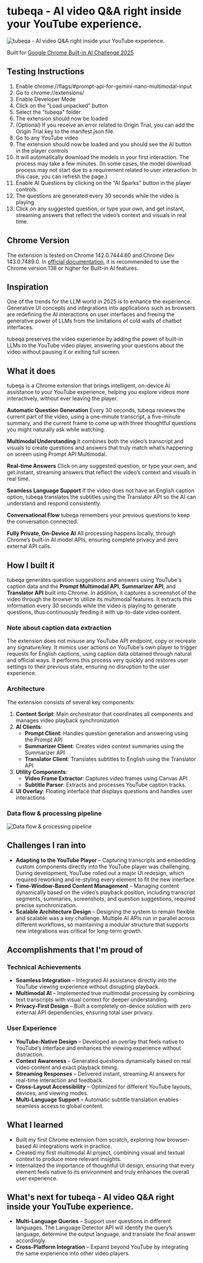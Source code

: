 # tubeqa - AI video Q&A right inside your YouTube experience.

![tubeqa - AI video Q&A right inside your YouTube experience.](docs/assets/cover.svg)

Built for [Google Chrome Built-in AI Challenge 2025](https://googlechromeai2025.devpost.com/)

## Testing Instructions
1. Enable chrome://flags/#prompt-api-for-gemini-nano-multimodal-input
2. Go to chrome://extensions/
3. Enable Developer Mode
4. Click on the "Load unpacked" button
5. Select the "tubeqa" folder
6. The extension should now be loaded
7. (Optional) If you receive an error related to Origin Trial, you can add the Origin Trial key to the manifest.json file.
8. Go to any YouTube video
9. The extension should now be loaded and you should see the AI button in the player controls
10. It will automatically download the models in your first interaction. The process may take a few minutes. (In some cases, the model download process may not start due to a requirement related to user interaction. In this case, you can refresh the page.)
11. Enable AI Questions by clicking on the "AI Sparks" button in the player controls.
12. The questions are generated every 30 seconds while the video is playing.
13. Click on any suggested question, or type your own, and get instant, streaming answers that reflect the video’s context and visuals in real time.

## Chrome Version
The extension is tested on Chrome 142.0.7444.60 and Chrome Dev 143.0.7489.0. In [official documentation](https://developer.chrome.com/docs/ai/get-started), it is recommended to use the Chrome version 138 or higher for Built-in AI features.

## Inspiration
One of the trends for the LLM world in 2025 is to enhance the experience. Generative UI concepts and integrations into applications such as browsers are redefining the AI interactions on user interfaces and freeing the generative power of LLMs from the limitations of cold walls of chatbot interfaces.

tubeqa preserves the video experience by adding the power of built-in LLMs to the YouTube video player, answering your questions about the video without pausing it or exiting full screen.

## What it does
tubeqa is a Chrome extension that brings intelligent, on-device AI assistance to your YouTube experience, helping you explore videos more interactively, without ever leaving the player.

**Automatic Question Generation**
Every 30 seconds, tubeqa reviews the current part of the video, using a one-minute transcript, a five-minute summary, and the current frame to come up with three thoughtful questions you might naturally ask while watching.

**Multimodal Understanding**
It combines both the video’s transcript and visuals to create questions and answers that truly match what’s happening on screen using Prompt API Multimodal.

**Real-time Answers**
Click on any suggested question, or type your own, and get instant, streaming answers that reflect the video’s context and visuals in real time.

**Seamless Language Support**
If the video does not have an English caption option, tubeqa translates the subtitles using the Translator API so the AI can understand and respond consistently.

**Conversational Flow**
tubeqa remembers your previous questions to keep the conversation connected.

**Fully Private, On-Device AI**
All processing happens locally, through Chrome’s built-in AI model APIs, ensuring complete privacy and zero external API calls.

## How I built it
tubeqa generates question suggestions and answers using YouTube's caption data and the **Prompt Multimodal API**, **Summarizer API**, and **Translator API** built into Chrome. In addition, it captures a screenshot of the video through the browser to utilize its multimodal features. It extracts this information every 30 seconds while the video is playing to generate questions, thus continuously feeding it with up-to-date video content.

### Note about caption data extraction
The extension does not misuse any YouTube API endpoint, copy or recreate any signature/key. It mimics user actions on YouTube's own player to trigger requests for English captions, using caption data obtained through natural and official ways. It performs this process very quickly and restores user settings to their previous state, ensuring no disruption to the user experience.

### Architecture
The extension consists of several key components:

1. **Content Script**: Main orchestrator that coordinates all components and manages video playback synchronization
2. **AI Clients**:
   - **Prompt Client**: Handles question generation and answering using the Prompt API
   - **Summarizer Client**: Creates video context summaries using the Summarizer API
   - **Translator Client**: Translates subtitles to English using the Translator API
3. **Utility Components**:
   - **Video Frame Extractor**: Captures video frames using Canvas API
   - **Subtitle Parser**: Extracts and processes YouTube caption tracks.
4. **UI Overlay**: Floating interface that displays questions and handles user interactions

### Data flow & processing pipeline
![Data flow & processing pipeline](docs/assets/diagram.svg)

## Challenges I ran into
- **Adapting to the YouTube Player** – Capturing transcripts and embedding custom components directly into the YouTube player was challenging. During development, YouTube rolled out a major UI redesign, which required reworking and re-styling every element to fit the new interface.  
- **Time-Window-Based Content Management** – Managing content dynamically based on the video’s playback position, including transcript segments, summaries, screenshots, and question suggestions, required precise synchronization.  
- **Scalable Architecture Design** – Designing the system to remain flexible and scalable was a key challenge. Multiple AI APIs run in parallel across different workflows, so maintaining a modular structure that supports new integrations was critical for long-term growth.  

## Accomplishments that I'm proud of
### **Technical Achievements**
- **Seamless Integration** – Integrated AI assistance directly into the YouTube viewing experience without disrupting playback.  
- **Multimodal AI** – Implemented true multimodal processing by combining text transcripts with visual context for deeper understanding.  
- **Privacy-First Design** – Built a completely on-device solution with zero external API dependencies, ensuring total user privacy.  

### **User Experience**
- **YouTube-Native Design** – Developed an overlay that feels native to YouTube’s interface and enhances the viewing experience without distraction.  
- **Context Awareness** – Generated questions dynamically based on real video content and exact playback timing.  
- **Streaming Responses** – Delivered instant, streaming AI answers for real-time interaction and feedback.  
- **Cross-Layout Accessibility** – Optimized for different YouTube layouts, devices, and viewing modes.  
- **Multi-Language Support** – Automatic subtitle translation enables seamless access to global content.  

## What I learned
- Built my first Chrome extension from scratch, exploring how browser-based AI integrations work in practice.  
- Created my first multimodal AI project, combining visual and textual context to produce more relevant insights.  
- Internalized the importance of thoughtful UI design, ensuring that every element feels native to its environment and truly enhances the overall user experience.  

## What's next for tubeqa - AI video Q&A right inside your YouTube experience.
- **Multi-Language Queries** – Support user questions in different languages. The Language Detector API will identify the query’s language, determine the output language, and translate the final answer accordingly.  
- **Cross-Platform Integration** – Expand beyond YouTube by integrating the same experience into other video players.  
